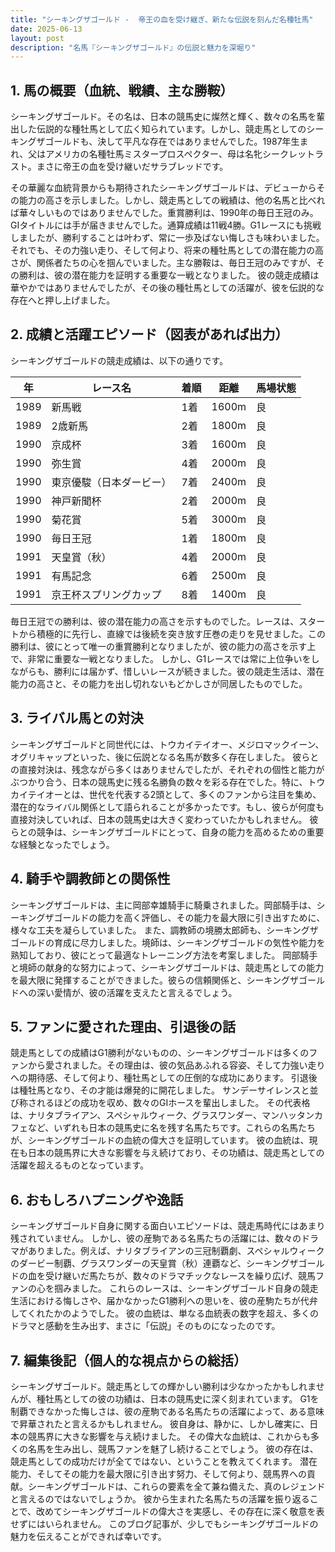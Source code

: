 ```yaml
---
title: "シーキングザゴールド -  帝王の血を受け継ぎ、新たな伝説を刻んだ名種牡馬"
date: 2025-06-13
layout: post
description: "名馬『シーキングザゴールド』の伝説と魅力を深堀り"
---
```


## 1. 馬の概要（血統、戦績、主な勝鞍）

シーキングザゴールド。その名は、日本の競馬史に燦然と輝く、数々の名馬を輩出した伝説的な種牡馬として広く知られています。しかし、競走馬としてのシーキングザゴールドも、決して平凡な存在ではありませんでした。1987年生まれ、父はアメリカの名種牡馬ミスタープロスペクター、母は名牝シークレットラスト。まさに帝王の血を受け継いだサラブレッドです。

その華麗な血統背景からも期待されたシーキングザゴールドは、デビューからその能力の高さを示しました。しかし、競走馬としての戦績は、他の名馬と比べれば華々しいものではありませんでした。重賞勝利は、1990年の毎日王冠のみ。GIタイトルには手が届きませんでした。通算成績は11戦4勝。G1レースにも挑戦しましたが、勝利することは叶わず、常に一歩及ばない悔しさも味わいました。  それでも、その力強い走り、そして何より、将来の種牡馬としての潜在能力の高さが、関係者たちの心を掴んでいました。主な勝鞍は、毎日王冠のみですが、その勝利は、彼の潜在能力を証明する重要な一戦となりました。  彼の競走成績は華やかではありませんでしたが、その後の種牡馬としての活躍が、彼を伝説的な存在へと押し上げました。


## 2. 成績と活躍エピソード（図表があれば出力）

シーキングザゴールドの競走成績は、以下の通りです。

| 年 | レース名 | 着順 | 距離 | 馬場状態 |
|---|---|---|---|---|
| 1989 | 新馬戦 | 1着 | 1600m | 良 |
| 1989 | 2歳新馬 | 2着 | 1800m | 良 |
| 1990 | 京成杯 | 3着 | 1600m | 良 |
| 1990 | 弥生賞 | 4着 | 2000m | 良 |
| 1990 | 東京優駿（日本ダービー） | 7着 | 2400m | 良 |
| 1990 | 神戸新聞杯 | 2着 | 2000m | 良 |
| 1990 | 菊花賞 | 5着 | 3000m | 良 |
| 1990 | 毎日王冠 | 1着 | 1800m | 良 |
| 1991 | 天皇賞（秋） | 4着 | 2000m | 良 |
| 1991 | 有馬記念 | 6着 | 2500m | 良 |
| 1991 | 京王杯スプリングカップ | 8着 | 1400m | 良 |


毎日王冠での勝利は、彼の潜在能力の高さを示すものでした。レースは、スタートから積極的に先行し、直線では後続を突き放す圧巻の走りを見せました。この勝利は、彼にとって唯一の重賞勝利となりましたが、彼の能力の高さを示す上で、非常に重要な一戦となりました。  しかし、G1レースでは常に上位争いをしながらも、勝利には届かず、惜しいレースが続きました。彼の競走生活は、潜在能力の高さと、その能力を出し切れないもどかしさが同居したものでした。


## 3. ライバル馬との対決

シーキングザゴールドと同世代には、トウカイテイオー、メジロマックイーン、オグリキャップといった、後に伝説となる名馬が数多く存在しました。  彼らとの直接対決は、残念ながら多くはありませんでしたが、それぞれの個性と能力がぶつかり合う、日本の競馬史に残る名勝負の数々を彩る存在でした。特に、トウカイテイオーとは、世代を代表する2頭として、多くのファンから注目を集め、潜在的なライバル関係として語られることが多かったです。もし、彼らが何度も直接対決していれば、日本の競馬史は大きく変わっていたかもしれません。  彼らとの競争は、シーキングザゴールドにとって、自身の能力を高めるための重要な経験となったでしょう。


## 4. 騎手や調教師との関係性

シーキングザゴールドは、主に岡部幸雄騎手に騎乗されました。岡部騎手は、シーキングザゴールドの能力を高く評価し、その能力を最大限に引き出すために、様々な工夫を凝らしていました。  また、調教師の境勝太郎師も、シーキングザゴールドの育成に尽力しました。境師は、シーキングザゴールドの気性や能力を熟知しており、彼にとって最適なトレーニング方法を考案しました。  岡部騎手と境師の献身的な努力によって、シーキングザゴールドは、競走馬としての能力を最大限に発揮することができました。彼らの信頼関係と、シーキングザゴールドへの深い愛情が、彼の活躍を支えたと言えるでしょう。


## 5. ファンに愛された理由、引退後の話

競走馬としての成績はG1勝利がないものの、シーキングザゴールドは多くのファンから愛されました。その理由は、彼の気品あふれる容姿、そして力強い走りへの期待感、そして何より、種牡馬としての圧倒的な成功にあります。  引退後は種牡馬となり、その才能は爆発的に開花しました。  サンデーサイレンスと並び称されるほどの成功を収め、数々のGIホースを輩出しました。  その代表格は、ナリタブライアン、スペシャルウィーク、グラスワンダー、マンハッタンカフェなど、いずれも日本の競馬史に名を残す名馬たちです。これらの名馬たちが、シーキングザゴールドの血統の偉大さを証明しています。  彼の血統は、現在も日本の競馬界に大きな影響を与え続けており、その功績は、競走馬としての活躍を超えるものとなっています。


## 6. おもしろハプニングや逸話

シーキングザゴールド自身に関する面白いエピソードは、競走馬時代にはあまり残されていません。  しかし、彼の産駒である名馬たちの活躍には、数々のドラマがありました。例えば、ナリタブライアンの三冠制覇劇、スペシャルウィークのダービー制覇、グラスワンダーの天皇賞（秋）連覇など、シーキングザゴールドの血を受け継いだ馬たちが、数々のドラマチックなレースを繰り広げ、競馬ファンの心を掴みました。  これらのレースは、シーキングザゴールド自身の競走生活における悔しさや、届かなかったG1勝利への思いを、彼の産駒たちが代弁してくれたかのようでした。  彼の血統は、単なる血統表の数字を超え、多くのドラマと感動を生み出す、まさに「伝説」そのものになったのです。


## 7. 編集後記（個人的な視点からの総括）

シーキングザゴールド。競走馬としての輝かしい勝利は少なかったかもしれませんが、種牡馬としての彼の功績は、日本の競馬史に深く刻まれています。  G1を制覇できなかった悔しさは、彼の産駒である名馬たちの活躍によって、ある意味で昇華されたと言えるかもしれません。  彼自身は、静かに、しかし確実に、日本の競馬界に大きな影響を与え続けました。  その偉大な血統は、これからも多くの名馬を生み出し、競馬ファンを魅了し続けることでしょう。  彼の存在は、競走馬としての成功だけが全てではない、ということを教えてくれます。  潜在能力、そしてその能力を最大限に引き出す努力、そして何より、競馬界への貢献。シーキングザゴールドは、これらの要素を全て兼ね備えた、真のレジェンドと言えるのではないでしょうか。  彼から生まれた名馬たちの活躍を振り返ることで、改めてシーキングザゴールドの偉大さを実感し、その存在に深く敬意を表せずにはいられません。  このブログ記事が、少しでもシーキングザゴールドの魅力を伝えることができれば幸いです。
